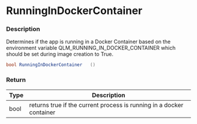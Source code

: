 # RunningInDockerContainer

### Description

Determines if the app is running in a Docker Container based on the environment variable QLM\_RUNNING\_IN\_DOCKER\_CONTAINER which should be set during image creation to True.

```csharp
bool RunningInDockerContainer   ()
```

### Return

| Type | Description                                                          |
| ---- | -------------------------------------------------------------------- |
| bool | returns true if the current process is running in a docker container |
